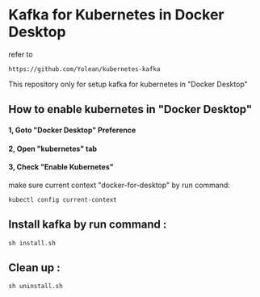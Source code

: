 # Kafka for Kubernetes in Docker Desktop
refer to 
```
https://github.com/Yolean/kubernetes-kafka
```

This repository only for setup kafka for kubernetes in "Docker Desktop"

## How to enable kubernetes in "Docker Desktop" 

#### 1, Goto "Docker Desktop" Preference
#### 2, Open "kubernetes" tab
#### 3, Check "Enable Kubernetes"
make sure current context "docker-for-desktop" by  run command:
```
kubectl config current-context
```

## Install kafka by run command :
```
sh install.sh
```
## Clean up :
```
sh uninstall.sh
```
